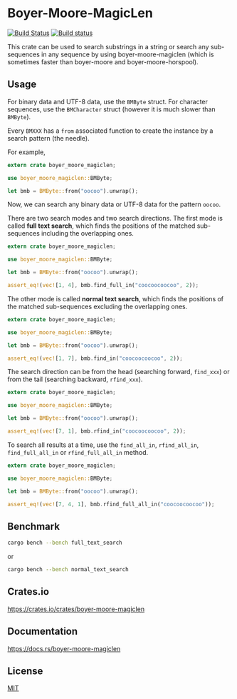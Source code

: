 Boyer-Moore-MagicLen
====================

[![Build Status](https://travis-ci.org/magiclen/boyer-moore-magiclen.svg?branch=master)](https://travis-ci.org/magiclen/boyer-moore-magiclen)
[![Build status](https://ci.appveyor.com/api/projects/status/wl24no8qec6yogdh/branch/master?svg=true)](https://ci.appveyor.com/project/magiclen/boyer-moore-magiclen/branch/master)


This crate can be used to search substrings in a string or search any sub-sequences in any sequence by using boyer-moore-magiclen (which is sometimes faster than boyer-moore and boyer-moore-horspool).

## Usage

For binary data and UTF-8 data, use the `BMByte` struct. For character sequences, use the `BMCharacter` struct (however it is much slower than `BMByte`).

Every `BMXXX` has a `from` associated function to create the instance by a search pattern (the needle).

For example,

```rust
extern crate boyer_moore_magiclen;

use boyer_moore_magiclen::BMByte;

let bmb = BMByte::from("oocoo").unwrap();
```

Now, we can search any binary data or UTF-8 data for the pattern `oocoo`.

There are two search modes and two search directions. The first mode is called **full text search**, which finds the positions of the matched sub-sequences including the overlapping ones.

```rust
extern crate boyer_moore_magiclen;

use boyer_moore_magiclen::BMByte;

let bmb = BMByte::from("oocoo").unwrap();

assert_eq!(vec![1, 4], bmb.find_full_in("coocoocoocoo", 2));
```

The other mode is called **normal text search**, which finds the positions of the matched sub-sequences excluding the overlapping ones.

```rust
extern crate boyer_moore_magiclen;

use boyer_moore_magiclen::BMByte;

let bmb = BMByte::from("oocoo").unwrap();

assert_eq!(vec![1, 7], bmb.find_in("coocoocoocoo", 2));
```

The search direction can be from the head (searching forward, `find_xxx`) or from the tail (searching backward, `rfind_xxx`).

```rust
extern crate boyer_moore_magiclen;

use boyer_moore_magiclen::BMByte;

let bmb = BMByte::from("oocoo").unwrap();

assert_eq!(vec![7, 1], bmb.rfind_in("coocoocoocoo", 2));
```

To search all results at a time, use the `find_all_in`, `rfind_all_in`, `find_full_all_in` or `rfind_full_all_in` method.

```rust
extern crate boyer_moore_magiclen;

use boyer_moore_magiclen::BMByte;

let bmb = BMByte::from("oocoo").unwrap();

assert_eq!(vec![7, 4, 1], bmb.rfind_full_all_in("coocoocoocoo"));
```

## Benchmark

```bash
cargo bench --bench full_text_search
```

or

```bash
cargo bench --bench normal_text_search
```

## Crates.io

https://crates.io/crates/boyer-moore-magiclen

## Documentation

https://docs.rs/boyer-moore-magiclen

## License

[MIT](LICENSE)